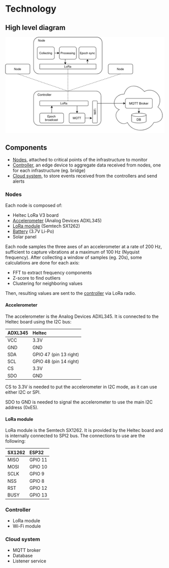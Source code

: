 # Technology

## High level diagram

![High level diagram](../res/high-level-diagram.png "High level diagram")

## Components

- [Nodes](#nodes), attached to critical points of the infrastructure to monitor
- [Controller](#controller), an edge device to aggregate data received from nodes, one for each infrastructure (eg. bridge)
- [Cloud system](#cloud-system), to store events received from the controllers and send alerts

### Nodes

Each node is composed of:

- Heltec LoRa V3 board
- [Accelerometer](#accelerometer) (Analog Devices ADXL345)
- [LoRa module](#lora-module) (Semtech SX1262)
- [Battery](#battery) (3.7V Li-Po)
- Solar panel

Each node samples the three axes of an accelerometer at a rate of 200 Hz, sufficient to capture vibrations at a maximum of 100 Hz (Nyquist frequency).
After collecting a window of samples (eg. 20s), some calculations are done for each axis:

- FFT to extract frequency components
- Z-score to find outliers
- Clustering for neighboring values

Then, resulting values are sent to the [controller](#controller) via LoRa radio.

#### Accelerometer

The accelerometer is the Analog Devices ADXL345. It is connected to the Heltec board using the I2C bus:

| ADXL345 | Heltec                 |
| :------ | :--------------------- |
| VCC     | 3.3V                   |
| GND     | GND                    |
| SDA     | GPIO 47 (pin 13 right) |
| SCL     | GPIO 48 (pin 14 right) |
| CS      | 3.3V                   |
| SDO     | GND                    |

CS to 3.3V is needed to put the accelerometer in I2C mode, as it can use either I2C or SPI.

SDO to GND is needed to signal the accelerometer to use the main I2C address (0xE5).

#### LoRa module

LoRa module is the Semtech SX1262. It is provided by the Heltec board and is internally connected to SPI2 bus.
The connections to use are the following:

| SX1262  | ESP32   |
| :------ | :------ |
| MISO    | GPIO 11 |
| MOSI    | GPIO 10 |
| SCLK    | GPIO  9 |
| NSS     | GPIO  8 |
| RST     | GPIO 12 |
| BUSY    | GPIO 13 |

### Controller

- LoRa module
- Wi-Fi module

### Cloud system

- MQTT broker
- Database
- Listener service
